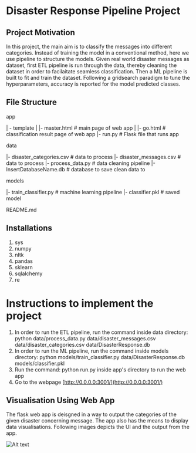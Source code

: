 # Disaster Response Pipeline Project

## Project Motivation
In this project, the main aim is to classify the messages into different categories. Instead of training the model in a conventional method, here we use pipeline to structure the models.
Given real world disaster messages as dataset, first ETL pipeline is run through the data, thereby cleaning the dataset in order to facilaitate seamless classification. Then a ML pipeline is built to fit and train the dataset. Following a gridsearch paradigm to tune the hyperparameters, accuracy is reported for the model predicted classes.

## File Structure

app

| - template
| |- master.html # main page of web app
| |- go.html # classification result page of web app
|- run.py # Flask file that runs app

data

|- disaster_categories.csv # data to process
|- disaster_messages.csv # data to process
|- process_data.py # data cleaning pipeline
|- InsertDatabaseName.db # database to save clean data to

models

|- train_classifier.py # machine learning pipeline
|- classifier.pkl # saved model

README.md

## Installations

1. sys
2. numpy
3. nltk
4. pandas
5. sklearn
6. sqlalchemy
7. re

# Instructions to implement the project

1. In order to run the ETL pipeline, run the command inside data directory: python data/process_data.py data/disaster_messages.csv data/disaster_categories.csv data/DisasterResponse.db
2. In order to run the ML pipeline, run the command inside models directory: python models/train_classifier.py data/DisasterResponse.db models/classifier.pkl
3. Run the command: python run.py inside app's directory to run the web app
4. Go to the webpage [http://0.0.0.0:3001/](http://0.0.0.0:3001/)

## Visualisation Using Web App

The flask web app is deisgned in a way to output the categories of the given disaster concerning message. The app also has the means to display data visualisations.
Following images depicts the UI and the output from the app.

![Alt text](relative/path/to/img.jpg?raw=true "Title")
